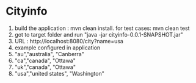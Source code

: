 # Cityinfo
1. build the application : mvn clean install. for test cases:  mvn clean test
2. got to target folder and run "java -jar cityinfo-0.0.1-SNAPSHOT.jar"
3. URL  : http://localhost:8080/city?name=usa
4. example configured in application 
5.  "au","australia", "Canberra"
6. "ca","canada", "Ottawa"
7. "uk","canada", "Ottawa"
8. "usa","united states", "Washington"
